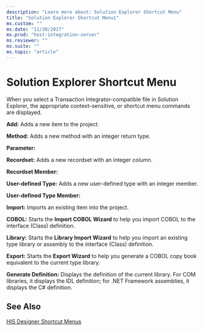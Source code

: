 ```yaml
---
description: "Learn more about: Solution Explorer Shortcut Menu"
title: "Solution Explorer Shortcut Menu1"
ms.custom: ""
ms.date: "11/30/2017"
ms.prod: "host-integration-server"
ms.reviewer: ""
ms.suite: ""
ms.topic: "article"
---
```

# Solution Explorer Shortcut Menu
When you select a Transaction Integrator-compatible file in Solution Explorer, the appropriate context-sensitive, or shortcut menu commands are displayed.  
  
 **Add:** Adds a new item to the project.  
  
 **Method:** Adds a new method with an integer return type.  
  
 **Parameter:**  
  
 **Recordset:** Adds a new recordset with an integer column.  
  
 **Recordset Member:**  
  
 **User-defined Type:** Adds a new user-defined type with an integer member.  
  
 **User-defined Type Member:**  
  
 **Import:** Imports an existing item into the project.  
  
 **COBOL:** Starts the **Import COBOL Wizard** to help you import COBOL to the interface (Class) definition.  
  
 **Library:** Starts the **Library Import Wizard** to help you import an existing type library or assembly to the interface (Class) definition.  
  
 **Export:** Starts the **Export Wizard** to help you generate a COBOL copy book equivalent to the current type library.  
  
 **Generate Definition:** Displays the definition of the current library. For COM libraries, it displays the IDL definition; for .NET Framework assemblies, it displays the C# definition.  
  
## See Also  
 [HIS Designer Shortcut Menus](../core/his-designer-shortcut-menus1.md)
